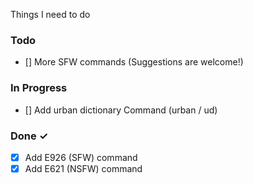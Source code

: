 Things I need to do

### Todo
- [] More SFW commands (Suggestions are welcome!)
### In Progress  
- [] Add urban dictionary Command (urban / ud)

### Done ✓
- [x] Add E926 (SFW) command
- [x] Add E621 (NSFW) command
